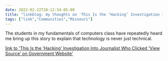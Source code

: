 ```yaml
---
date: 2022-02-22T20:12:54-05:00
title: "linkblog: my thoughts on 'This Is the ‘Hacking’ Investigation Into Journalist Who Clicked ‘View Source’ on Government Website'"
tags: ["link","Communities","Missouri"]
---
```

The students in my fundamentals of computers class have repeatedly heard me bring up this story to explain that technology is never just technical.
 
[link to 'This Is the ‘Hacking’ Investigation Into Journalist Who Clicked ‘View Source’ on Government Website'](https://www.vice.com/en/article/pkpmj7/this-is-the-hacking-investigation-into-journalist-who-clicked-view-source-on-government-website)
